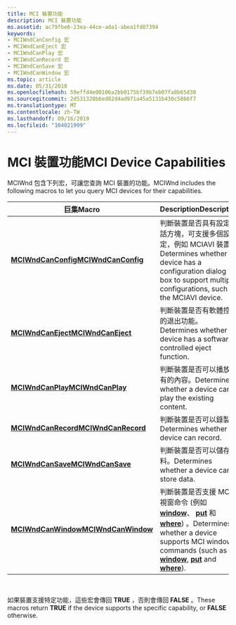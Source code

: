 ```yaml
---
title: MCI 裝置功能
description: MCI 裝置功能
ms.assetid: ac79fbe6-23ea-44ce-ada1-abea1fd07394
keywords:
- MCIWndCanConfig 宏
- MCIWndCanEject 宏
- MCIWndCanPlay 宏
- MCIWndCanRecord 宏
- MCIWndCanSave 宏
- MCIWndCanWindow 宏
ms.topic: article
ms.date: 05/31/2018
ms.openlocfilehash: 59effd4e00106a2bb0175bf39b7eb07fa8b65d30
ms.sourcegitcommit: 2d531328b6ed82d4ad971a45a5131b430c5866f7
ms.translationtype: MT
ms.contentlocale: zh-TW
ms.lasthandoff: 09/16/2019
ms.locfileid: "104021999"
---
```

# <a name="mci-device-capabilities"></a><span data-ttu-id="ad0d7-109">MCI 裝置功能</span><span class="sxs-lookup"><span data-stu-id="ad0d7-109">MCI Device Capabilities</span></span>

<span data-ttu-id="ad0d7-110">MCIWnd 包含下列宏，可讓您查詢 MCI 裝置的功能。</span><span class="sxs-lookup"><span data-stu-id="ad0d7-110">MCIWnd includes the following macros to let you query MCI devices for their capabilities.</span></span>



| <span data-ttu-id="ad0d7-111">巨集</span><span class="sxs-lookup"><span data-stu-id="ad0d7-111">Macro</span></span>                                      | <span data-ttu-id="ad0d7-112">Description</span><span class="sxs-lookup"><span data-stu-id="ad0d7-112">Description</span></span>                                                                                                                                 |
|--------------------------------------------|---------------------------------------------------------------------------------------------------------------------------------------------|
| [<span data-ttu-id="ad0d7-113">**MCIWndCanConfig**</span><span class="sxs-lookup"><span data-stu-id="ad0d7-113">**MCIWndCanConfig**</span></span>](/windows/desktop/api/Vfw/nf-vfw-mciwndcanconfig) | <span data-ttu-id="ad0d7-114">判斷裝置是否具有設定對話方塊，可支援多個設定，例如 MCIAVI 裝置。</span><span class="sxs-lookup"><span data-stu-id="ad0d7-114">Determines whether a device has a configuration dialog box to support multiple configurations, such as the MCIAVI device.</span></span>                   |
| [<span data-ttu-id="ad0d7-115">**MCIWndCanEject**</span><span class="sxs-lookup"><span data-stu-id="ad0d7-115">**MCIWndCanEject**</span></span>](/windows/desktop/api/Vfw/nf-vfw-mciwndcaneject)   | <span data-ttu-id="ad0d7-116">判斷裝置是否有軟體控制的退出功能。</span><span class="sxs-lookup"><span data-stu-id="ad0d7-116">Determines whether a device has a software-controlled eject function.</span></span>                                                                       |
| [<span data-ttu-id="ad0d7-117">**MCIWndCanPlay**</span><span class="sxs-lookup"><span data-stu-id="ad0d7-117">**MCIWndCanPlay**</span></span>](/windows/desktop/api/Vfw/nf-vfw-mciwndcanplay)     | <span data-ttu-id="ad0d7-118">判斷裝置是否可以播放現有的內容。</span><span class="sxs-lookup"><span data-stu-id="ad0d7-118">Determines whether a device can play the existing content.</span></span>                                                                                  |
| [<span data-ttu-id="ad0d7-119">**MCIWndCanRecord**</span><span class="sxs-lookup"><span data-stu-id="ad0d7-119">**MCIWndCanRecord**</span></span>](/windows/desktop/api/Vfw/nf-vfw-mciwndcanrecord) | <span data-ttu-id="ad0d7-120">判斷裝置是否可以錄製。</span><span class="sxs-lookup"><span data-stu-id="ad0d7-120">Determines whether a device can record.</span></span>                                                                                                     |
| [<span data-ttu-id="ad0d7-121">**MCIWndCanSave**</span><span class="sxs-lookup"><span data-stu-id="ad0d7-121">**MCIWndCanSave**</span></span>](/windows/desktop/api/Vfw/nf-vfw-mciwndcansave)     | <span data-ttu-id="ad0d7-122">判斷裝置是否可以儲存資料。</span><span class="sxs-lookup"><span data-stu-id="ad0d7-122">Determines whether a device can store data.</span></span>                                                                                                 |
| [<span data-ttu-id="ad0d7-123">**MCIWndCanWindow**</span><span class="sxs-lookup"><span data-stu-id="ad0d7-123">**MCIWndCanWindow**</span></span>](/windows/desktop/api/Vfw/nf-vfw-mciwndcanwindow) | <span data-ttu-id="ad0d7-124">判斷裝置是否支援 MCI 視窗命令 (例如 [**window**](window.md)、 [**put**](put.md) 和 [**where**](where.md)) 。</span><span class="sxs-lookup"><span data-stu-id="ad0d7-124">Determines whether a device supports MCI window commands (such as [**window**](window.md), [**put**](put.md) and [**where**](where.md)).</span></span> |



 

<span data-ttu-id="ad0d7-125">如果裝置支援特定功能，這些宏會傳回 **TRUE** ，否則會傳回 **FALSE** 。</span><span class="sxs-lookup"><span data-stu-id="ad0d7-125">These macros return **TRUE** if the device supports the specific capability, or **FALSE** otherwise.</span></span>

 

 




